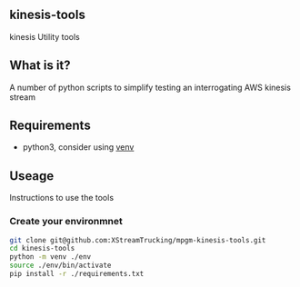kinesis-tools
--
kinesis Utility tools

## What is it?
A number of python scripts to simplify testing an interrogating AWS kinesis stream

## Requirements
- python3, consider using [venv](https://docs.python.org/3.6/library/venv.html)

## Useage
Instructions to use the tools

### Create your environmnet

``` sh
git clone git@github.com:XStreamTrucking/mpgm-kinesis-tools.git
cd kinesis-tools
python -m venv ./env
source ./env/bin/activate
pip install -r ./requirements.txt

```
